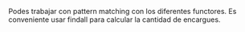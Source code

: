 Podes trabajar con pattern matching con los diferentes functores.
Es conveniente usar findall para calcular la cantidad de encargues. 
